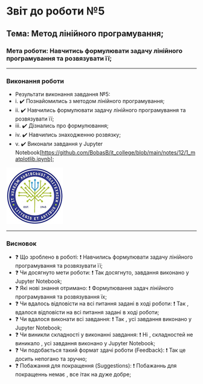 # Звіт до роботи №5
## Тема: Метод лінійного програмування;  
### Мета роботи: Навчитись формулювати задачу лінійного програмування та розвязувати її; 
 
--- 
 
### Виконання роботи 
- Результати виконання завдання №5: 
- i. :heavy_check_mark: Познайомились з методом лінійного програмування; 
- ii. :heavy_check_mark: Навчились формулювати задачу лінійного програмування та розвязувати її; 
- iii. :heavy_check_mark: Дізнались про формулювання; 
- iv. :heavy_check_mark: Навчились знаходженню розвязку; 
- v. :heavy_check_mark: Виконали завдання у Jupyter Notebook[https://github.com/BobasB/it_college/blob/main/notes/12/1_matplotlib.ipynb]; 


![logo](https://github.com/BobasB/it_college/blob/main/reports/pictures/logo-lit.jpg)
 
---

### Висновок 
- :question: Що зроблено в роботі: :exclamation: Навчились формулювати задачу лінійного програмування та розвязувати її; 
- :question: Чи досягнуто мети роботи: :exclamation: Так досягнуто, завдання виконано у Jupyter Notebook;
- :question: Які нові знання отримано: :exclamation: Формулювання задач лінійного програмування та розвязування їх;
- :question: Чи вдалось відповісти на всі питання задані в ході роботи: :exclamation: Так , вдалося відповісти на всі питання задані в ході роботи;
- :question: Чи вдалося виконати всі завдання: :exclamation: Так , усі завдання виконано у Jupyter Notebook;
- :question: Чи виникли складності у виконанні завдання: :exclamation: Ні , складностей не виникало , усі завдання виконано у Jupyter Notebook;
- :question: Чи подобається такий формат здачі роботи (Feedback): :exclamation: Так це досить непогано та зручно;
- :question: Побажання для покращення (Suggestions): :exclamation: Побажаннь для покращеннь немає , все ітак на дуже добре;
